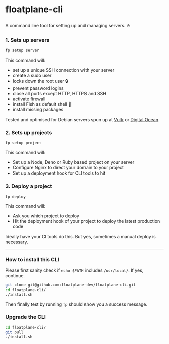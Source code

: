 # floatplane-cli

A command line tool for setting up and managing servers. ⛵

### 1. Sets up servers

```bash
fp setup server
```

This command will:

- set up a unique SSH connection with your server
- create a sudo user
- locks down the root user 🔒
- prevent password logins
- close all ports except HTTP, HTTPS and SSH
- activate firewall
- install Fish as default shell 🐠
- install missing packages

Tested and optimised for Debian servers spun up at [Vultr](https://www.vultr.com) or [Digital Ocean](https://www.digitalocean.com).

### 2. Sets up projects

```bash
fp setup project
```

This command will:

- Set up a Node, Deno or Ruby based project on your server
- Configure Nginx to direct your domain to your project
- Set up a deployment hook for CLI tools to hit

### 3. Deploy a project

```
fp deploy
```

This command will:

- Ask you which project to deploy
- Hit the deployment hook of your project to deploy the latest production code

Ideally have your CI tools do this. But yes, sometimes a manual deploy is necessary.

---

### How to install this CLI

Please first sanity check if `echo $PATH` includes `/usr/local/`. If yes, continue.

```bash
git clone git@github.com:floatplane-dev/floatplane-cli.git
cd floatplane-cli/
./install.sh
```

Then finally test by running `fp` should show you a success message.

### Upgrade the CLI

```bash
cd floatplane-cli/
git pull
./install.sh
```
